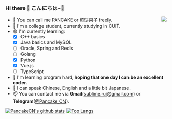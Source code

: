 ### Hi there 👋 こんにちは~🎈

<!--
**PancakeCN/PancakeCN** is a ✨ _special_ ✨ repository because its `README.md` (this file) appears on your GitHub profile.

Here are some ideas to get you started:
-->
<img align="right" src="https://count.getloli.com/get/@cwxyr?theme=rule34" />

- 🌮 You can call me PANCAKE or 煎饼果子 freely.
- 🔭 I'm a college student, currently studying in CUIT.
- 😄 I'm currently learning:
  - [x] C++ basics
  - [x] Java basics and MySQL
  - [ ] Oracle, Spring and Redis
  - [ ] Golang
  - [x] Python
  - [x] Vue.js
  - [ ] TypeScript
- 🍗 I'm learning program hard, **hoping that one day I can be an excellent coder.**
- 💬 I can speak Chinese, English and a little bit Japanese.
- 📫 You can contact me via **Gmail**(sublime.rui@gmail.com) or **Telegram**([@Pancake_CN](https://t.me/Pancake_CN)).

[![PancakeCN's github stats](https://github-readme-stats.vercel.app/api?username=PancakeCN&hide_title=true)](https://github.com/anuraghazra/github-readme-stats)
[![Top Langs](https://github-readme-stats.vercel.app/api/top-langs/?username=PancakeCN&layout=compact)](https://github.com/anuraghazra/github-readme-stats)

<!--
[![PancakeCN's github stats](https://github-readme-stats.vercel.app/api?username=cwxyr)](https://github.com/cwxyr/github-readme-stats)
- 👯 I’m looking to collaborate on ...
- 🤔 I’m looking for help with ...
- 💬 Ask me about ...
- 📫 How to reach me: ...
- 😄 Pronouns: ...
- ⚡ Fun fact: ...
-->
